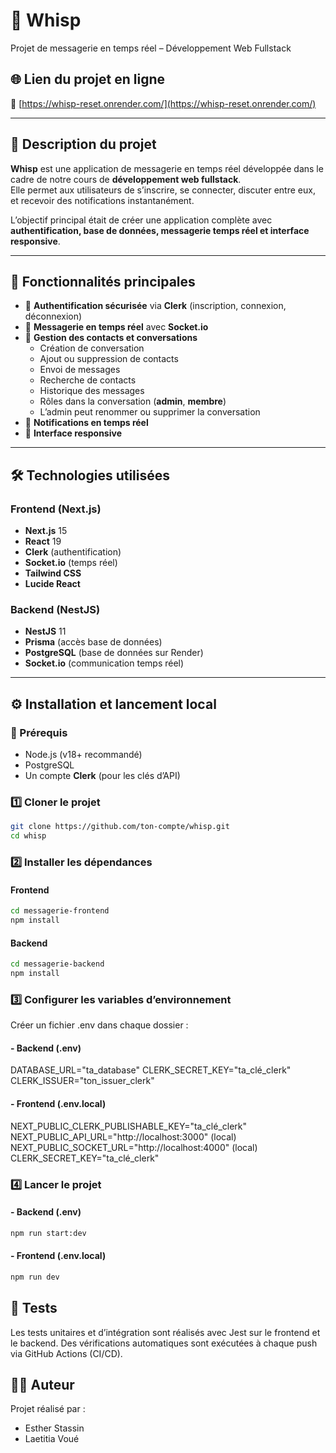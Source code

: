 # 💬 Whisp
Projet de messagerie en temps réel – Développement Web Fullstack

## 🌐 Lien du projet en ligne
🔗 [https://whisp-reset.onrender.com/](https://whisp-reset.onrender.com/)

---

## 🧩 Description du projet

**Whisp** est une application de messagerie en temps réel développée dans le cadre de notre cours de **développement web fullstack**.  
Elle permet aux utilisateurs de s’inscrire, se connecter, discuter entre eux, et recevoir des notifications instantanément.

L’objectif principal était de créer une application complète avec **authentification, base de données, messagerie temps réel et interface responsive**.

---

## 🚀 Fonctionnalités principales

- 🔐 **Authentification sécurisée** via **Clerk** (inscription, connexion, déconnexion)
- 💬 **Messagerie en temps réel** avec **Socket.io**
- 👥 **Gestion des contacts et conversations**
    - Création de conversation
    - Ajout ou suppression de contacts
    - Envoi de messages
    - Recherche de contacts
    - Historique des messages
    - Rôles dans la conversation (**admin**, **membre**)
    - L’admin peut renommer ou supprimer la conversation
- 🔔 **Notifications en temps réel**
- 📱 **Interface responsive**

---

## 🛠️ Technologies utilisées

### **Frontend (Next.js)**
- **Next.js** 15
- **React** 19
- **Clerk** (authentification)
- **Socket.io** (temps réel)
- **Tailwind CSS** 
- **Lucide React** 

### **Backend (NestJS)**
- **NestJS** 11
- **Prisma** (accès base de données)
- **PostgreSQL** (base de données sur Render)
- **Socket.io** (communication temps réel)

---

## ⚙️ Installation et lancement local

### 🔧 Prérequis
- Node.js (v18+ recommandé)
- PostgreSQL
- Un compte **Clerk** (pour les clés d’API)

### 1️⃣ Cloner le projet
```bash
git clone https://github.com/ton-compte/whisp.git
cd whisp
```

### 2️⃣ Installer les dépendances

####  Frontend
```bash
cd messagerie-frontend
npm install
```
####  Backend  
```bash
cd messagerie-backend
npm install
```
### 3️⃣ Configurer les variables d’environnement
Créer un fichier .env dans chaque dossier :

#### - Backend (.env)
DATABASE_URL="ta_database"
CLERK_SECRET_KEY="ta_clé_clerk"
CLERK_ISSUER="ton_issuer_clerk"

#### - Frontend (.env.local)
NEXT_PUBLIC_CLERK_PUBLISHABLE_KEY="ta_clé_clerk"
NEXT_PUBLIC_API_URL="http://localhost:3000" (local)
NEXT_PUBLIC_SOCKET_URL="http://localhost:4000" (local)
CLERK_SECRET_KEY="ta_clé_clerk"

### 4️⃣ Lancer le projet
#### - Backend (.env)
```bash
npm run start:dev
```

#### - Frontend (.env.local)
```bash
npm run dev
```

## 🧪 Tests
Les tests unitaires et d’intégration sont réalisés avec Jest sur le frontend et le backend.
Des vérifications automatiques sont exécutées à chaque push via GitHub Actions (CI/CD).

## 👩‍💻 Auteur
Projet réalisé par :
- Esther Stassin
- Laetitia Voué
